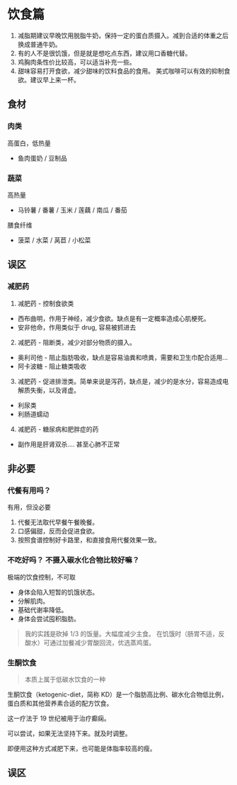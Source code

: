 # 饮食篇

1. 减脂期建议早晚饮用脱脂牛奶，保持一定的蛋白质摄入。减到合适的体重之后换成普通牛奶。
2. 有的人不是很饥饿，但是就是想吃点东西，建议用口香糖代替。
3. 鸡胸肉条性价比较高，可以适当补充一些。
4. 甜味容易打开食欲，减少甜味的饮料食品的食用。 美式咖啡可以有效的抑制食欲。建议早上来一杯。

## 食材

### 肉类

高蛋白，低热量

- 鱼肉蛋奶 / 豆制品

### 蔬菜

高热量

- 马铃薯 / 番薯 / 玉米 / 莲藕 / 南瓜 / 番茄

膳食纤维

- 菠菜 / 水菜 / 莴苣 / 小松菜

## 误区

### 减肥药

1. 减肥药 - 控制食欲类

- 西布曲明，作用于神经，减少食欲。缺点是有一定概率造成心肌梗死。
- 安非他命，作用类似于 drug, 容易被抓进去

2. 减肥药 - 阻断类，减少对部分物质的摄入。

- 奥利司他 - 阻止脂肪吸收，缺点是容易油粪和喷粪，需要和卫生巾配合适用...
- 阿卡波糖 - 阻止糖类吸收

3. 减肥药 - 促进排泄类。简单来说是泻药，缺点是，减少的是水分，容易造成电解质失衡，以及肾虚。

- 利尿类
- 利肠道蠕动

4. 减肥药 - 糖尿病和肥胖症的药

- 副作用是肝肾双杀.... 甚至心肺不正常

## 非必要

### 代餐有用吗？

有用，但没必要

1. 代餐无法取代早餐午餐晚餐。
2. 口感偏甜，反而会促进食欲。
3. 按照食谱控制好卡路里，和直接食用代餐效果一致。

### 不吃好吗？ 不摄入碳水化合物比较好嘛？

极端的饮食控制，不可取

- 身体会陷入短暂的饥饿状态。
- 分解肌肉。
- 基础代谢率降低。
- 身体会尝试囤积脂肪。

> 我的实践是砍掉 1/3 的饭量。大幅度减少主食。
> 在饥饿时（肠胃不适，反酸水）可通过加餐减少胃酸回流，优选蒸鸡蛋。

### 生酮饮食

> 本质上属于低碳水饮食的一种

生酮饮食（ketogenic-diet，简称 KD）是一个脂肪高比例、碳水化合物低比例，蛋白质和其他营养素合适的配方饮食。

这一疗法于 19 世纪被用于治疗癫痫。

可以尝试，如果无法坚持下来。就及时调整。

即便用这种方式减肥下来，也可能是体脂率较高的瘦。

## 误区


